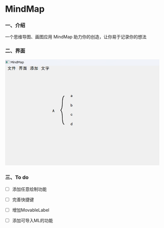 # MindMap
### 一、介绍
一个思维导图、画图应用
MindMap 助力你的创造，让你易于记录你的想法


### 二、界面
![展示图](https://github.com/Zhiyesh/MindMap/blob/main/screenshot.jpg)


### 三、To do
- [ ] 添加任意绘制功能
- [ ] 完善快捷键
- [ ] 增加MovableLabel
- [ ] 添加可导入ML的功能

